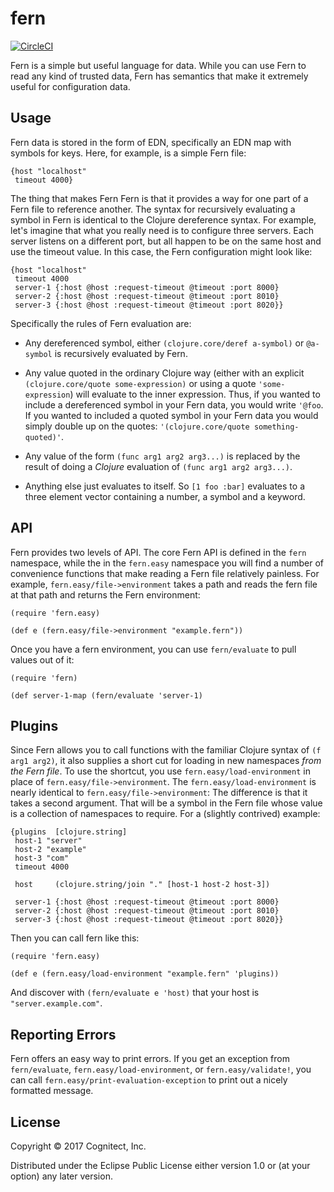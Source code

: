 # fern

[![CircleCI](https://circleci.com/gh/cognitect-labs/fern.svg?style=svg)](https://circleci.com/gh/cognitect-labs/fern)

Fern is a simple but useful language for data. While you
can use Fern to read any kind of trusted data, Fern has semantics
that make it extremely useful for configuration data.

## Usage

Fern data is stored in the form of EDN, specifically an EDN map with symbols
for keys. Here, for example, is a simple Fern file:

~~~
{host "localhost"
 timeout 4000}
~~~

The thing that makes Fern Fern is that it provides a way
for one part of a Fern file to reference another. The
syntax for recursively evaluating a symbol in Fern is
identical to the Clojure dereference syntax. For example,
let's imagine that what you really need is to configure
three servers. Each server listens on a different port, but
all happen to be on the same host and use the timeout value.
In this case, the Fern configuration might look like:

~~~
{host "localhost"
 timeout 4000
 server-1 {:host @host :request-timeout @timeout :port 8000}
 server-2 {:host @host :request-timeout @timeout :port 8010}
 server-3 {:host @host :request-timeout @timeout :port 8020}}
~~~

Specifically the rules of Fern evaluation are:

* Any dereferenced symbol, either `(clojure.core/deref a-symbol)` or `@a-symbol` is recursively evaluated by Fern.

* Any value quoted in the ordinary Clojure way (either with an explicit `(clojure.core/quote some-expression)` or using a quote `'some-expression`) will evaluate to the inner expression. Thus, if you wanted to include a dereferenced symbol in your Fern data, you would write `'@foo`. If you wanted to included a quoted symbol in your Fern data you would simply double up on the quotes: `'(clojure.core/quote something-quoted)'`.

* Any value of the form `(func arg1 arg2 arg3...)` is replaced by the result of doing a *Clojure* evaluation of `(func arg1 arg2 arg3...)`.

* Anything else just evaluates to itself. So `[1 foo :bar]` evaluates to a three element vector containing a number, a symbol and a keyword.

## API

Fern provides two levels of API. The core Fern API is defined in the
`fern` namespace, while the in the `fern.easy` namespace you will
find a number of convenience functions that make reading a Fern file
relatively painless. For example, `fern.easy/file->environment`
takes a path and reads the fern file at that path and returns the Fern
environment:

~~~
(require 'fern.easy)

(def e (fern.easy/file->environment "example.fern"))
~~~

Once you have a fern environment, you can use `fern/evaluate` to pull values out of it:

~~~
(require 'fern)

(def server-1-map (fern/evaluate 'server-1)
~~~

## Plugins

Since Fern allows you to call functions with the familiar
Clojure syntax of `(f arg1 arg2)`, it also supplies a short cut
for loading in new namespaces _from the Fern file_.
To use the shortcut, you use  `fern.easy/load-environment` in place of
`fern.easy/file->environment`.
The  `fern.easy/load-environment` is nearly identical to
`fern.easy/file->environment`: The difference is that it takes a second argument. That
will be a symbol in the Fern file whose value is a collection of
namespaces to require. For a (slightly contrived) example:

~~~
{plugins  [clojure.string]
 host-1 "server"
 host-2 "example"
 host-3 "com"
 timeout 4000

 host     (clojure.string/join "." [host-1 host-2 host-3])

 server-1 {:host @host :request-timeout @timeout :port 8000}
 server-2 {:host @host :request-timeout @timeout :port 8010}
 server-3 {:host @host :request-timeout @timeout :port 8020}}
~~~

Then you can call fern like this:

~~~
(require 'fern.easy)

(def e (fern.easy/load-environment "example.fern" 'plugins))
~~~

And discover with `(fern/evaluate e 'host)` that your host is
`"server.example.com"`.

## Reporting Errors

Fern offers an easy way to print errors. If you get an exception from
`fern/evaluate`, `fern.easy/load-environment`, or
`fern.easy/validate!`, you can call
`fern.easy/print-evaluation-exception` to print out a nicely formatted message.


## License

Copyright © 2017 Cognitect, Inc.

Distributed under the Eclipse Public License either version 1.0 or (at
your option) any later version.
